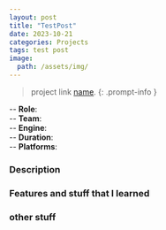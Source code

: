 ```yaml
---
layout: post
title: "TestPost"
date: 2023-10-21
categories: Projects
tags: test post
image:
  path: /assets/img/
---
```


<!-- markdownlint-capture -->
<!-- markdownlint-disable -->
> project link [name](link).
{: .prompt-info }
<!-- markdownlint-restore -->

>
-- **Role**:  
-- **Team**:  
-- **Engine**:  
-- **Duration**:  
-- **Platforms**:  
>

### Description

### Features and stuff that I learned

### other stuff
